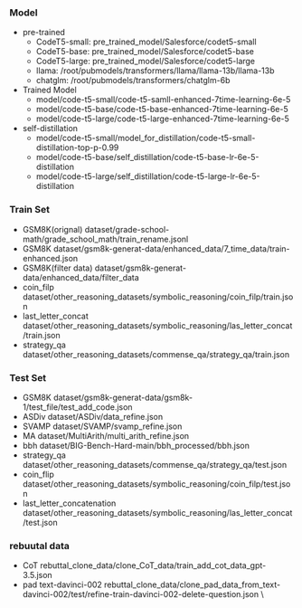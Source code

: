 ### Model
- pre-trained
    - CodeT5-small: pre_trained_model/Salesforce/codet5-small
    - CodeT5-base: pre_trained_model/Salesforce/codet5-base
    - CodeT5-large: pre_trained_model/Salesforce/codet5-large
    - llama: /root/pubmodels/transformers/llama/llama-13b/llama-13b
    - chatglm: /root/pubmodels/transformers/chatglm-6b
- Trained Model
    - model/code-t5-small/code-t5-samll-enhanced-7time-learning-6e-5
    - model/code-t5-base/code-t5-base-enhanced-7time-learning-6e-5
    - model/code-t5-large/code-t5-large-enhanced-7time-learning-6e-5
- self-distillation
    - model/code-t5-small/model_for_distillation/code-t5-small-distillation-top-p-0.99
    - model/code-t5-base/self_distillation/code-t5-base-lr-6e-5-distillation
    - model/code-t5-large/self_distillation/code-t5-large-lr-6e-5-distillation

### Train Set
- GSM8K(orignal) dataset/grade-school-math/grade_school_math/train_rename.jsonl
- GSM8K dataset/gsm8k-generat-data/enhanced_data/7_time_data/train-enhanced.json
- GSM8K(filter data) dataset/gsm8k-generat-data/enhanced_data/filter_data
- coin_filp dataset/other_reasoning_datasets/symbolic_reasoning/coin_filp/train.json
- last_letter_concat dataset/other_reasoning_datasets/symbolic_reasoning/las_letter_concat/train.json
- strategy_qa  dataset/other_reasoning_datasets/commense_qa/strategy_qa/train.json


### Test Set
- GSM8K dataset/gsm8k-generat-data/gsm8k-1/test_file/test_add_code.json
- ASDiv dataset/ASDiv/data_refine.json
- SVAMP dataset/SVAMP/svamp_refine.json
- MA dataset/MultiArith/multi_arith_refine.json
- bbh dataset/BIG-Bench-Hard-main/bbh_processed/bbh.json
- strategy_qa dataset/other_reasoning_datasets/commense_qa/strategy_qa/test.json
- coin_flip dataset/other_reasoning_datasets/symbolic_reasoning/coin_filp/test.json
- last_letter_concatenation dataset/other_reasoning_datasets/symbolic_reasoning/las_letter_concat/test.json


### rebuutal data
- CoT rebuttal_clone_data/clone_CoT_data/train_add_cot_data_gpt-3.5.json
- pad text-davinci-002 rebuttal_clone_data/clone_pad_data_from_text-davinci-002/test/refine-train-davinci-002-delete-question.json \


